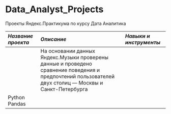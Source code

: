 # Data_Analyst_Projects
Проекты Яндекс.Практикумa  по курсу Дата Аналитика 


|  *Название проекта*   |  *Описание*  |  *Навыки и инструменты* |
| :---------------------| :------------| :-----------------------|
||На основании данных Яндекс.Музыки проверены данные и проведено сравнение поведения и предпочтений пользователей двух столиц — Москвы и Санкт-Петербурга
 | Python Pandas |
 
